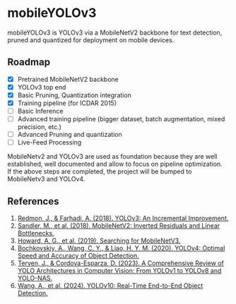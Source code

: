 # mobileYOLOv3

mobileYOLOv3 is YOLOv3 via a MobileNetV2 backbone for text detection, pruned and quantized for deployment on mobile devices.

## Roadmap
- [x] Pretrained MobileNetV2 backbone
- [x] YOLOv3 top end
- [x] Basic Pruning, Quantization integration
- [x] Training pipeline (for ICDAR 2015)
- [ ] Basic Inference
- [ ] Advanced training pipeline (bigger dataset, batch augmentation, mixed precision, etc.)
- [ ] Advanced Pruning and quantization
- [ ] Live-Feed Processing

MobileNetv2 and YOLOv3 are used as foundation because they are well established, well documented and allow to focus on pipeline optimization.<br>
If the above steps are completed, the project will be bumped to MobileNetv3 and YOLOv4.

## References
1. [Redmon, J., & Farhadi, A. (2018). YOLOv3: An Incremental Improvement.](https://arxiv.org/abs/1804.02767)
2. [Sandler, M., et al. (2018). MobileNetV2: Inverted Residuals and Linear Bottlenecks.](https://arxiv.org/abs/1801.04381)
3. [Howard, A. G., et al. (2019). Searching for MobileNetV3.](https://arxiv.org/abs/1905.02244)
4. [Bochkovskiy, A., Wang, C. Y., & Liao, H. Y. M. (2020). YOLOv4: Optimal Speed and Accuracy of Object Detection.](https://arxiv.org/abs/2004.10934)
5. [Terven, J., & Cordova-Esparza, D. (2023). A Comprehensive Review of YOLO Architectures in Computer Vision: From YOLOv1 to YOLOv8 and YOLO-NAS.](https://arxiv.org/abs/2304.00501v7)
6. [Wang, A., et al. (2024). YOLOv10: Real-Time End-to-End Object Detection.](https://arxiv.org/abs/2405.14458)
